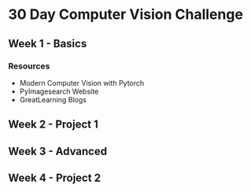# 30 Day Computer Vision Challenge

## Week 1 - Basics

### Resources

- Modern Computer Vision with Pytorch
- PyImagesearch Website
- GreatLearning Blogs

## Week 2 - Project 1


## Week 3 - Advanced


## Week 4 - Project 2


